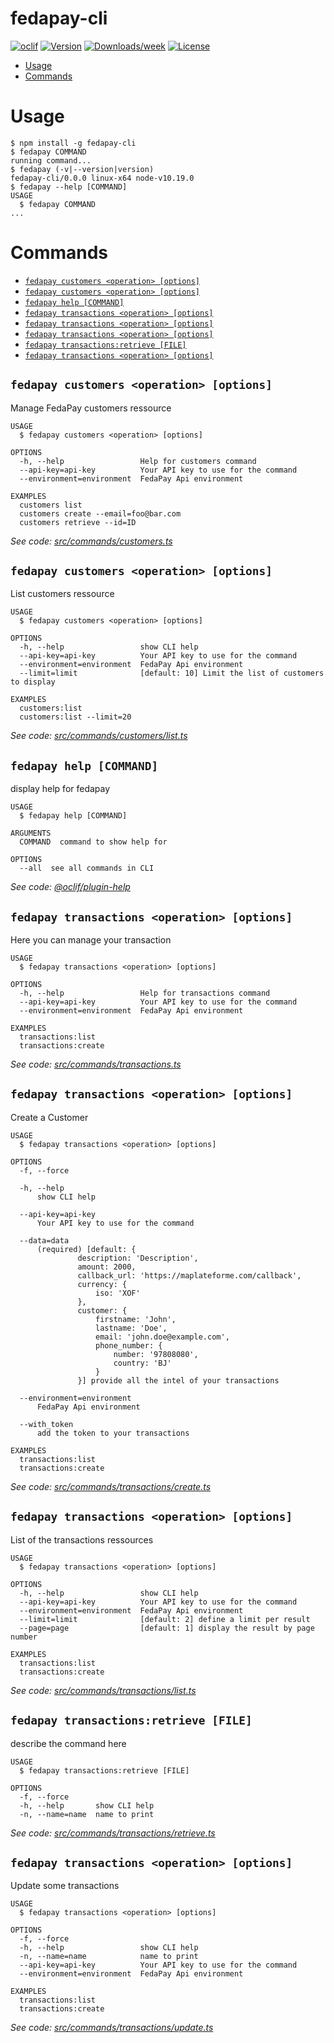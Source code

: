 fedapay-cli
===========



[![oclif](https://img.shields.io/badge/cli-oclif-brightgreen.svg)](https://oclif.io)
[![Version](https://img.shields.io/npm/v/fedapay-cli.svg)](https://npmjs.org/package/fedapay-cli)
[![Downloads/week](https://img.shields.io/npm/dw/fedapay-cli.svg)](https://npmjs.org/package/fedapay-cli)
[![License](https://img.shields.io/npm/l/fedapay-cli.svg)](https://github.com/brexis/fedapay-cli/blob/master/package.json)

<!-- toc -->
* [Usage](#usage)
* [Commands](#commands)
<!-- tocstop -->
# Usage
<!-- usage -->
```sh-session
$ npm install -g fedapay-cli
$ fedapay COMMAND
running command...
$ fedapay (-v|--version|version)
fedapay-cli/0.0.0 linux-x64 node-v10.19.0
$ fedapay --help [COMMAND]
USAGE
  $ fedapay COMMAND
...
```
<!-- usagestop -->
# Commands
<!-- commands -->
* [`fedapay customers <operation> [options]`](#fedapay-customers-operation-options)
* [`fedapay customers <operation> [options]`](#fedapay-customers-operation-options-1)
* [`fedapay help [COMMAND]`](#fedapay-help-command)
* [`fedapay transactions <operation> [options]`](#fedapay-transactions-operation-options)
* [`fedapay transactions <operation> [options]`](#fedapay-transactions-operation-options-1)
* [`fedapay transactions <operation> [options]`](#fedapay-transactions-operation-options-2)
* [`fedapay transactions:retrieve [FILE]`](#fedapay-transactionsretrieve-file)
* [`fedapay transactions <operation> [options]`](#fedapay-transactions-operation-options-3)

## `fedapay customers <operation> [options]`

Manage FedaPay customers ressource

```
USAGE
  $ fedapay customers <operation> [options]

OPTIONS
  -h, --help                 Help for customers command
  --api-key=api-key          Your API key to use for the command
  --environment=environment  FedaPay Api environment

EXAMPLES
  customers list
  customers create --email=foo@bar.com
  customers retrieve --id=ID
```

_See code: [src/commands/customers.ts](https://github.com/brexis/fedapay-cli/blob/v0.0.0/src/commands/customers.ts)_

## `fedapay customers <operation> [options]`

List customers ressource

```
USAGE
  $ fedapay customers <operation> [options]

OPTIONS
  -h, --help                 show CLI help
  --api-key=api-key          Your API key to use for the command
  --environment=environment  FedaPay Api environment
  --limit=limit              [default: 10] Limit the list of customers to display

EXAMPLES
  customers:list
  customers:list --limit=20
```

_See code: [src/commands/customers/list.ts](https://github.com/brexis/fedapay-cli/blob/v0.0.0/src/commands/customers/list.ts)_

## `fedapay help [COMMAND]`

display help for fedapay

```
USAGE
  $ fedapay help [COMMAND]

ARGUMENTS
  COMMAND  command to show help for

OPTIONS
  --all  see all commands in CLI
```

_See code: [@oclif/plugin-help](https://github.com/oclif/plugin-help/blob/v3.2.0/src/commands/help.ts)_

## `fedapay transactions <operation> [options]`

Here you can manage your transaction

```
USAGE
  $ fedapay transactions <operation> [options]

OPTIONS
  -h, --help                 Help for transactions command
  --api-key=api-key          Your API key to use for the command
  --environment=environment  FedaPay Api environment

EXAMPLES
  transactions:list
  transactions:create
```

_See code: [src/commands/transactions.ts](https://github.com/brexis/fedapay-cli/blob/v0.0.0/src/commands/transactions.ts)_

## `fedapay transactions <operation> [options]`

Create a Customer

```
USAGE
  $ fedapay transactions <operation> [options]

OPTIONS
  -f, --force

  -h, --help
      show CLI help

  --api-key=api-key
      Your API key to use for the command

  --data=data
      (required) [default: {
               description: 'Description',
               amount: 2000,
               callback_url: 'https://maplateforme.com/callback',
               currency: {
                   iso: 'XOF'
               },
               customer: {
                   firstname: 'John',
                   lastname: 'Doe',
                   email: 'john.doe@example.com',
                   phone_number: {
                       number: '97808080',
                       country: 'BJ'
                   }
               }] provide all the intel of your transactions

  --environment=environment
      FedaPay Api environment

  --with_token
      add the token to your transactions

EXAMPLES
  transactions:list
  transactions:create
```

_See code: [src/commands/transactions/create.ts](https://github.com/brexis/fedapay-cli/blob/v0.0.0/src/commands/transactions/create.ts)_

## `fedapay transactions <operation> [options]`

List of the transactions ressources

```
USAGE
  $ fedapay transactions <operation> [options]

OPTIONS
  -h, --help                 show CLI help
  --api-key=api-key          Your API key to use for the command
  --environment=environment  FedaPay Api environment
  --limit=limit              [default: 2] define a limit per result
  --page=page                [default: 1] display the result by page number

EXAMPLES
  transactions:list
  transactions:create
```

_See code: [src/commands/transactions/list.ts](https://github.com/brexis/fedapay-cli/blob/v0.0.0/src/commands/transactions/list.ts)_

## `fedapay transactions:retrieve [FILE]`

describe the command here

```
USAGE
  $ fedapay transactions:retrieve [FILE]

OPTIONS
  -f, --force
  -h, --help       show CLI help
  -n, --name=name  name to print
```

_See code: [src/commands/transactions/retrieve.ts](https://github.com/brexis/fedapay-cli/blob/v0.0.0/src/commands/transactions/retrieve.ts)_

## `fedapay transactions <operation> [options]`

Update some transactions

```
USAGE
  $ fedapay transactions <operation> [options]

OPTIONS
  -f, --force
  -h, --help                 show CLI help
  -n, --name=name            name to print
  --api-key=api-key          Your API key to use for the command
  --environment=environment  FedaPay Api environment

EXAMPLES
  transactions:list
  transactions:create
```

_See code: [src/commands/transactions/update.ts](https://github.com/brexis/fedapay-cli/blob/v0.0.0/src/commands/transactions/update.ts)_
<!-- commandsstop -->
